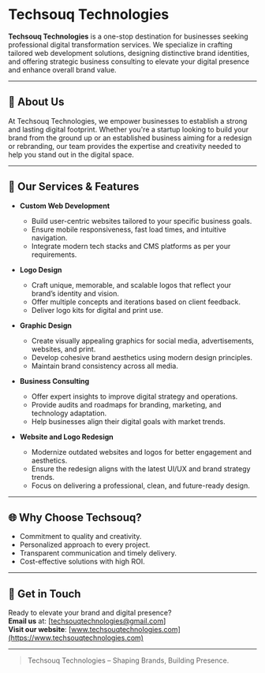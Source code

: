 # Techsouq Technologies

**Techsouq Technologies** is a one-stop destination for businesses seeking professional digital transformation services. We specialize in crafting tailored web development solutions, designing distinctive brand identities, and offering strategic business consulting to elevate your digital presence and enhance overall brand value.

---

## 🚀 About Us

At Techsouq Technologies, we empower businesses to establish a strong and lasting digital footprint. Whether you're a startup looking to build your brand from the ground up or an established business aiming for a redesign or rebranding, our team provides the expertise and creativity needed to help you stand out in the digital space.

---

## 🎯 Our Services & Features

- **Custom Web Development**

  - Build user-centric websites tailored to your specific business goals.
  - Ensure mobile responsiveness, fast load times, and intuitive navigation.
  - Integrate modern tech stacks and CMS platforms as per your requirements.

- **Logo Design**

  - Craft unique, memorable, and scalable logos that reflect your brand’s identity and vision.
  - Offer multiple concepts and iterations based on client feedback.
  - Deliver logo kits for digital and print use.

- **Graphic Design**

  - Create visually appealing graphics for social media, advertisements, websites, and print.
  - Develop cohesive brand aesthetics using modern design principles.
  - Maintain brand consistency across all media.

- **Business Consulting**

  - Offer expert insights to improve digital strategy and operations.
  - Provide audits and roadmaps for branding, marketing, and technology adaptation.
  - Help businesses align their digital goals with market trends.

- **Website and Logo Redesign**
  - Modernize outdated websites and logos for better engagement and aesthetics.
  - Ensure the redesign aligns with the latest UI/UX and brand strategy trends.
  - Focus on delivering a professional, clean, and future-ready design.

---

## 🌐 Why Choose Techsouq?

- Commitment to quality and creativity.
- Personalized approach to every project.
- Transparent communication and timely delivery.
- Cost-effective solutions with high ROI.

---

## 📩 Get in Touch

Ready to elevate your brand and digital presence?  
**Email us** at: [techsouqtechnologies@gmail.com]  
**Visit our website**: [www.techsouqtechnologies.com](https://www.techsouqtechnologies.com)

---

> Techsouq Technologies – Shaping Brands, Building Presence.
